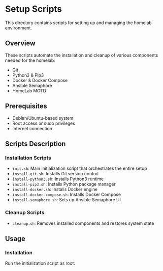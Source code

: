 # Setup Scripts

This directory contains scripts for setting up and managing the homelab environment.

## Overview

These scripts automate the installation and cleanup of various components needed for the homelab:
- Git
- Python3 & Pip3
- Docker & Docker Compose
- Ansible Semaphore
- HomeLab MOTD

## Prerequisites

- Debian/Ubuntu-based system
- Root access or sudo privileges
- Internet connection

## Scripts Description

### Installation Scripts

- `init.sh`: Main initialization script that orchestrates the entire setup
- `install-git.sh`: Installs Git version control
- `install-python3.sh`: Installs Python3 runtime
- `install-pip3.sh`: Installs Python package manager
- `install-docker.sh`: Installs Docker engine
- `install-docker-compose.sh`: Installs Docker Compose
- `install-semaphore.sh`: Sets up Ansible Semaphore UI

### Cleanup Scripts

- `cleanup.sh`: Removes installed components and restores system state

## Usage

### Installation

Run the initialization script as root: